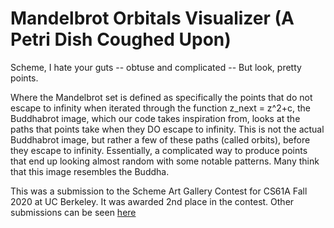 # Mandelbrot Orbitals Visualizer (A Petri Dish Coughed Upon)

Scheme, I hate your guts
-- obtuse and complicated --
But look, pretty points.

Where the Mandelbrot set is defined as specifically the points that do not escape to infinity when iterated through the function z_next = z^2+c, the Buddhabrot image, which our code takes inspiration from, looks at the paths that points take when they DO escape to infinity. This is not the actual Buddhabrot image, but rather a few of these paths (called orbits), before they escape to infinity. Essentially, a complicated way to produce points that end up looking almost random with some notable patterns. Many think that this image resembles the Buddha.

This was a submission to the Scheme Art Gallery Contest for CS61A Fall 2020 at UC Berkeley. It was awarded 2nd place in the contest. Other submissions can be seen [here](https://inst.eecs.berkeley.edu/~cs61a/fa20/proj/scheme_gallery/)
